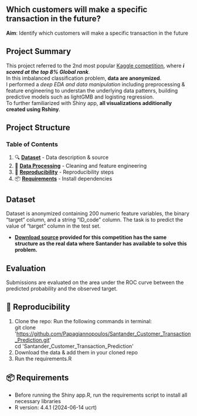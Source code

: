 ## Which customers will make a specific transaction in the future?

**Aim**: Identify which customers will make a specific transaction in the future

## Project Summary

This project referred to the 2nd most popular [Kaggle competition]( https://www.kaggle.com/c/santander-customer-transaction-prediction),
where ***i scored at the top 8% Global rank***.  
In this imbalanced classification problem, **data are anonymized**.  
I performed a *deep EDA and data manipulation* including preprocessing & feature engineering
to understan the underlying data pattenrs, building predictive models such as lightGMB and logisting regression.  
To further familiarized with Shiny app, **all visualizations additionally created using Rshiny**.

## Project Structure

### Table of Contents
1. 🔍 **[ Dataset](#dataset)** - Data description & source
2. 🧹 **[ Data Processing](#-data-processing)** - Cleaning and feature engineering
3. 🔁 **[ Reproducibility](#-reproducibility)** - Reproducibility steps
4. 📦 **[ Requirements](#-requirements)** - Install dependencies

## Dataset
Dataset is anonymized containing 200 numeric feature variables, the binary “target” column, and a string “ID_code” column.
The task is to predict the value of “target” column in the test set.  
- **[Download source](https://www.kaggle.com/competitions/santander-customer-transaction-prediction/data) provided for this competition has the same structure as the real data where Santander has available to solve this problem.**

## Evaluation
Submissions are evaluated on the area under the ROC curve between the predicted probability and the observed target.

## 🔁 Reproducibility
1) Clone the repo:
Run the following commands in terminal:  
		git clone 'https://github.com/Papagiannopoulos/Santander_Customer_Transaction_Prediction.git'  
		cd 'Santander_Customer_Transaction_Prediction'
2) Download the data & add them in your cloned repo
3) Run the requirements.R

## 📦 Requirements
- Before running the Shiny app.R, run the requirements script to install all necessary libraries
- R version: 4.4.1 (2024-06-14 ucrt)